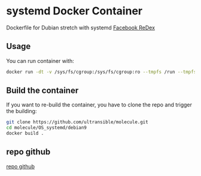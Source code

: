 # systemd Docker Container 

Dockerfile for Dubian stretch with systemd [Facebook ReDex](http://fbredex.com/)


## Usage

You can run container with:
```bash
docker run -dt -v /sys/fs/cgroup:/sys/fs/cgroup:ro --tmpfs /run --tmpfs /run/lock --security-opt seccomp=unconfined  ultransible/debian_9_systemd:v1 name_container 
```
## Build the container

If you want to re-build the container, you have to clone the repo and trigger the building:
```bash
git clone https://github.com/ultransible/molecule.git
cd molecule/OS_systemd/debian9
docker build .
```

## repo github


[repo github](https://github.com/ultransible/molecule)
